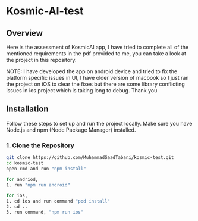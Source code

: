 # Kosmic-AI-test

## Overview


Here is the assessment of KosmicAI app, I have tried to complete all of the mentioned requirements in the pdf provided to me, you can take a look at the project in this repository.

NOTE: I have developed the app on android device and tried to fix the platform specific issues in UI, I have older version of macbook so I just ran the project on iOS to clear the fixes but there are some library conflicting issues in ios project which is taking long to debug. Thank you


## Installation

Follow these steps to set up and run the project locally. Make sure you have Node.js and npm (Node Package Manager) installed.

### 1. Clone the Repository

```bash
git clone https://github.com/MuhammadSaadTabani/kosmic-test.git
cd kosmic-test
open cmd and run "npm install"

for andriod,
1. run "npm run android"

for ios,
1. cd ios and run command "pod install"
2. cd ..
3. run command, "npm run ios"


